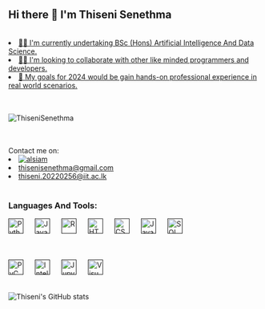 ## Hi there 👋 I'm Thiseni Senethma

<br>
<u>
<li>👩‍🎓  I'm currently undertaking BSc (Hons) Artificial Intelligence And Data Science.</li>
<li>👯‍♀️  I'm looking to collaborate with other like minded programmers and developers.</li>
<li>📖  My goals for 2024 would be gain hands-on professional experience in real world scenarios.</li>
</u>
<br>

<br>
<p align="left"><img src="https://komarev.com/ghpvc/?username=ThiseniSenethma&label=Profile%20views&color=0e75b6&style=flat" alt="ThiseniSenethma" /></p>
<br>

<br>
Contact me on: <u>
                  <li><a href="https://www.linkedin.com/in/thiseni-paththamperuma-4386b7263/" target="_blank"><img src="https://img.shields.io/badge/LinkedIn-0077B5?style=for-the-badge&logo=linkedin&logoColor=white" alt="alsiam"/> 
 </a></li>
                  <li><a href="mailto:thisenisenethma@gmail.com">thisenisenethma@gmail.com</a></li>
                  <li><a href="mailto:thiseni.20220256@iit.ac.lk">thiseni.20220256@iit.ac.lk</a></li>
              </u>
<br>

### Languages And Tools:

[<img align="left" alt="Python" width="30px" src="https://cdn.jsdelivr.net/gh/devicons/devicon@latest/icons/python/python-original.svg" style="padding-right:20px;" />]()
[<img align="left" alt="Java" width="30px" src="https://cdn.jsdelivr.net/gh/devicons/devicon@latest/icons/java/java-original.svg" style="padding-right:20px;" />]()
[<img align="left" alt="R" width="30px" src="https://cdn.jsdelivr.net/gh/devicons/devicon@latest/icons/r/r-original.svg" style="padding-right:20px;" />]()
[<img align="left" alt="HTML5" width="30px" src="https://cdn.jsdelivr.net/gh/devicons/devicon@latest/icons/html5/html5-original.svg" style="padding-right:20px;" />]()
[<img align="left" alt="CSS3" width="30px" src="https://cdn.jsdelivr.net/gh/devicons/devicon@latest/icons/css3/css3-original.svg" style="padding-right:20px;" />]()
[<img align="left" alt="JavaScript" width="30px" src="https://cdn.jsdelivr.net/gh/devicons/devicon@latest/icons/javascript/javascript-original.svg" style="padding-right:20px;" />]()
[<img align="left" alt="SQL" width="30px" src="https://cdn.jsdelivr.net/gh/devicons/devicon@latest/icons/mysql/mysql-original.svg" style="padding-right:20px;" />]()

<br>

<br>
<br>

<br>

[<img align="left" alt="PyCharm" width="30px" src="https://cdn.jsdelivr.net/gh/devicons/devicon@latest/icons/pycharm/pycharm-original.svg" style="padding-right:20px;" />]()
[<img align="left" alt="IntelliJ" width="30px" src="https://cdn.jsdelivr.net/gh/devicons/devicon@latest/icons/intellij/intellij-original.svg" style="padding-right:20px;" />]()
[<img align="left" alt="Jupyter" width="30px" src="https://cdn.jsdelivr.net/gh/devicons/devicon@latest/icons/jupyter/jupyter-original.svg" style="padding-right:20px;" />]()
[<img align="left" alt="Visual Studio Code" width="30px" src="https://cdn.jsdelivr.net/gh/devicons/devicon/icons/vscode/vscode-original.svg" style="padding-right:20px;" />]()



<br>
<br>
<br>

![Thiseni's GitHub stats](https://github-readme-stats.vercel.app/api?username=ThiseniSenethma&theme=dark&show_icons=true)

